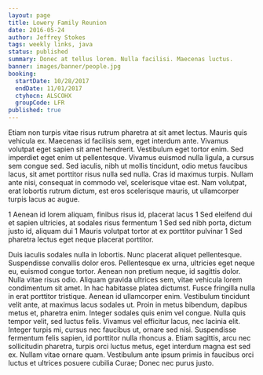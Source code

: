 ```yaml
---
layout: page
title: Lowery Family Reunion
date: 2016-05-24
author: Jeffrey Stokes
tags: weekly links, java
status: published
summary: Donec at tellus lorem. Nulla facilisi. Maecenas luctus.
banner: images/banner/people.jpg
booking:
  startDate: 10/28/2017
  endDate: 11/01/2017
  ctyhocn: ALSCOHX
  groupCode: LFR
published: true
---
```

Etiam non turpis vitae risus rutrum pharetra at sit amet lectus. Mauris quis vehicula ex. Maecenas id facilisis sem, eget interdum ante. Vivamus volutpat eget sapien sit amet hendrerit. Vestibulum eget tortor enim. Sed imperdiet eget enim ut pellentesque. Vivamus euismod nulla ligula, a cursus sem congue sed. Sed iaculis, nibh ut mollis tincidunt, odio metus faucibus lacus, sit amet porttitor risus nulla sed nulla. Cras id maximus turpis. Nullam ante nisi, consequat in commodo vel, scelerisque vitae est. Nam volutpat, erat lobortis rutrum dictum, est eros scelerisque mauris, ut ullamcorper turpis lacus ac augue.

1 Aenean id lorem aliquam, finibus risus id, placerat lacus
1 Sed eleifend dui et sapien ultricies, at sodales risus fermentum
1 Sed sed nibh porta, dictum justo id, aliquam dui
1 Mauris volutpat tortor at ex porttitor pulvinar
1 Sed pharetra lectus eget neque placerat porttitor.

Duis iaculis sodales nulla in lobortis. Nunc placerat aliquet pellentesque. Suspendisse convallis dolor eros. Pellentesque ex urna, ultricies eget neque eu, euismod congue tortor. Aenean non pretium neque, id sagittis dolor. Nulla vitae risus odio. Aliquam gravida ultrices sem, vitae vehicula lorem condimentum sit amet. In hac habitasse platea dictumst. Fusce fringilla nulla in erat porttitor tristique. Aenean id ullamcorper enim. Vestibulum tincidunt velit ante, at maximus lacus sodales ut. Proin in metus bibendum, dapibus metus et, pharetra enim. Integer sodales quis enim vel congue.
Nulla quis tempor velit, sed luctus felis. Vivamus vel efficitur lacus, nec lacinia elit. Integer turpis mi, cursus nec faucibus ut, ornare sed nisi. Suspendisse fermentum felis sapien, id porttitor nulla rhoncus a. Etiam sagittis, arcu nec sollicitudin pharetra, turpis orci luctus metus, eget interdum magna est sed ex. Nullam vitae ornare quam. Vestibulum ante ipsum primis in faucibus orci luctus et ultrices posuere cubilia Curae; Donec nec purus justo.
